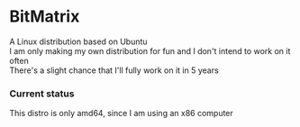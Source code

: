 # BitMatrix
A Linux distribution based on Ubuntu<br>
I am only making my own distribution for fun and I don't intend to work on it often<br>
There's a slight chance that I'll fully work on it in 5 years

### Current status
This distro is only amd64, since I am using an x86 computer
